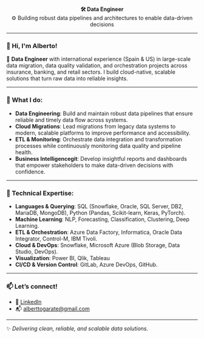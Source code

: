 <p align="center">
  <strong>🛠️ Data Engineer</strong><br>
  ⚙ Building robust data pipelines and architectures to enable data-driven decisions
</p>

---

### 👋 Hi, I'm Alberto!

💼 **Data Engineer** with international experience (Spain & US) in large-scale data migration, data quality validation, and orchestration projects across insurance, banking, and retail sectors. I build cloud-native, scalable solutions that turn raw data into reliable insights.

---

### 🚀 What I do:

- **Data Engineering**: Build and maintain robust data pipelines that ensure reliable and timely data flow across systems.
- **Cloud Migrations**: Lead migrations from legacy data systems to modern, scalable platforms to improve performance and accessibility.
- **ETL & Monitoring**: Orchestrate data integration and transformation processes while continuously monitoring data quality and pipeline health.
- **Business Intelligencegit**: Develop insightful reports and dashboards that empower stakeholders to make data-driven decisions with confidence.

---

### 🧰 Technical Expertise:

- **Languages & Querying**: SQL (Snowflake, Oracle, SQL Server, DB2, MariaDB, MongoDB), Python (Pandas, Scikit-learn, Keras, PyTorch).
- **Machine Learning**: NLP, Forecasting, Classification, Clustering, Deep Learning.
- **ETL & Orchestration**: Azure Data Factory, Informatica, Oracle Data Integrator, Control-M, IBM Tivoli.
- **Cloud & DevOps**: Snowflake, Microsoft Azure (Blob Storage, Data Studio, DevOps).
- **Visualization**: Power BI, Qlik, Tableau
- **CI/CD & Version Control**: GitLab, Azure DevOps, GitHub.

---

### 📫 Let’s connect!

- 🔗 [LinkedIn](https://www.linkedin.com/in/alberto-g%C3%A1rate-guti%C3%A9rrez-a8618318a/)
- 📬 alberttogarate@gmail.com

---

✨ *Delivering clean, reliable, and scalable data solutions.*
